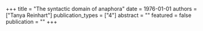+++
title = "The syntactic domain of anaphora"
date = 1976-01-01
authors = ["Tanya Reinhart"]
publication_types = ["4"]
abstract = ""
featured = false
publication = ""
+++

